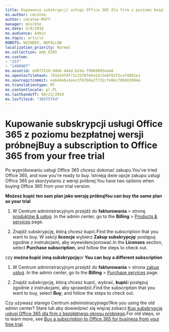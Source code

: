 ```yaml
---
title: Kupowanie subskrypcji usługi Office 365 dla firm z poziomu bezpłatnej wersji próbnej
ms.author: cmcatee
author: cmcatee-MSFT
manager: mnirkhe
ms.date: 5/8/2018
ms.audience: Admin
ms.topic: article
ROBOTS: NOINDEX, NOFOLLOW
localization_priority: Normal
ms.collection: Adm_O365
ms.custom:
- "257"
- "1400007"
ms.assetid: ed072510-d4b6-44ad-b24a-f99b9892eaa8
ms.openlocfilehash: 7d1624fdf71c33f8f04e2dc5e8f02f5ca74881e1
ms.sourcegitcommit: ea64deba1eec3fb768a2f732cfe0ec79bb03694a
ms.translationtype: MT
ms.contentlocale: pl-PL
ms.lasthandoff: 08/23/2019
ms.locfileid: "36575754"
---
```

# <a name="buy-a-subscription-to-office-365-from-your-free-trial"></a><span data-ttu-id="2abeb-102">Kupowanie subskrypcji usługi Office 365 z poziomu bezpłatnej wersji próbnej</span><span class="sxs-lookup"><span data-stu-id="2abeb-102">Buy a subscription to Office 365 from your free trial</span></span>

<span data-ttu-id="2abeb-103">Po wypróbowaniu usługi Office 365 chcesz dokonać zakupu.</span><span class="sxs-lookup"><span data-stu-id="2abeb-103">You've tried Office 365, and now you're ready to buy.</span></span> <span data-ttu-id="2abeb-104">Istnieją dwie opcje zakupu usługi Office 365 po skorzystaniu z wersji próbnej.</span><span class="sxs-lookup"><span data-stu-id="2abeb-104">You have two options when buying Office 365 from your trial version.</span></span>
  
 <span data-ttu-id="2abeb-105">**Możesz kupić ten sam plan jako wersję próbną**</span><span class="sxs-lookup"><span data-stu-id="2abeb-105">**You can buy the same plan as your trial**</span></span>
  
1. <span data-ttu-id="2abeb-106">W Centrum administracyjnym przejdź do **fakturowania** \> stronę [produktów & usług](https://go.microsoft.com/fwlink/p/?linkid=842054) .</span><span class="sxs-lookup"><span data-stu-id="2abeb-106">In the admin center, go to the **Billing** \> [Products & services](https://go.microsoft.com/fwlink/p/?linkid=842054) page.</span></span>

2. <span data-ttu-id="2abeb-107">Znajdź subskrypcję, którą chcesz kupić.</span><span class="sxs-lookup"><span data-stu-id="2abeb-107">Find the subscription that you want to buy.</span></span> <span data-ttu-id="2abeb-108">W sekcji **licencje** wybierz **Zakup subskrypcję**i postępuj zgodnie z instrukcjami, aby wyewidencjonować.</span><span class="sxs-lookup"><span data-stu-id="2abeb-108">In the **Licenses** section, select **Purchase subscription**, and follow the steps to check out.</span></span>

<span data-ttu-id="2abeb-109">czy **można kupić inną subskrypcję**</span><span class="sxs-lookup"><span data-stu-id="2abeb-109">or **You can buy a different subscription**</span></span>
  
1. <span data-ttu-id="2abeb-110">W Centrum administracyjnym przejdź do **fakturowania** \> strona [zakup usług](https://go.microsoft.com/fwlink/p/?linkid=868433) .</span><span class="sxs-lookup"><span data-stu-id="2abeb-110">In the admin center, go to the **Billing** \> [Purchase services](https://go.microsoft.com/fwlink/p/?linkid=868433) page.</span></span>

3. <span data-ttu-id="2abeb-111">Znajdź subskrypcję, którą chcesz kupić, wybrać, **kupić**i postępuj zgodnie z instrukcjami, aby sprawdzić.</span><span class="sxs-lookup"><span data-stu-id="2abeb-111">Find the subscription that you want to buy, select **Buy**, and follow the steps to check out.</span></span>

<span data-ttu-id="2abeb-112">Czy używasz starego Centrum administracyjnego?</span><span class="sxs-lookup"><span data-stu-id="2abeb-112">Are you using the old admin center?</span></span> <span data-ttu-id="2abeb-113">Stare lub aby dowiedzieć się więcej zobacz [Kup subskrypcję usługi Office 365 dla firm z bezpłatnego okresu próbnego](https://docs.microsoft.com/office365/admin/subscriptions-and-billing/buy-a-subscription-from-your-free-trial).</span><span class="sxs-lookup"><span data-stu-id="2abeb-113">For old steps, or to learn more, see [Buy a subscription to Office 365 for business from your free trial](https://docs.microsoft.com/office365/admin/subscriptions-and-billing/buy-a-subscription-from-your-free-trial).</span></span>